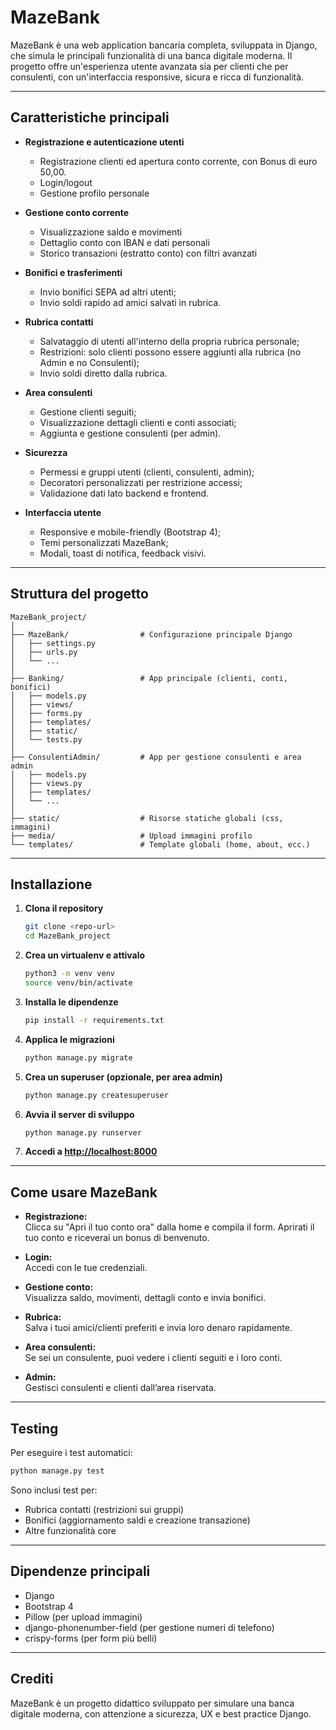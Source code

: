 # MazeBank

MazeBank è una web application bancaria completa, sviluppata in Django, che simula le principali funzionalità di una banca digitale moderna. Il progetto offre un'esperienza utente avanzata sia per clienti che per consulenti, con un'interfaccia responsive, sicura e ricca di funzionalità.

---

## Caratteristiche principali

- **Registrazione e autenticazione utenti**
  - Registrazione clienti ed apertura conto corrente, con Bonus di euro 50,00.
  - Login/logout 
  - Gestione profilo personale
    

- **Gestione conto corrente**
  - Visualizzazione saldo e movimenti
  - Dettaglio conto con IBAN e dati personali
  - Storico transazioni (estratto conto) con filtri avanzati


- **Bonifici e trasferimenti**
  - Invio bonifici SEPA ad altri utenti;
  - Invio soldi rapido ad amici salvati in rubrica.


- **Rubrica contatti**
  - Salvataggio di utenti all'interno della propria rubrica personale;
  - Restrizioni: solo clienti possono essere aggiunti alla rubrica (no Admin e no Consulenti);
  - Invio soldi diretto dalla rubrica.


- **Area consulenti**
  - Gestione clienti seguiti;
  - Visualizzazione dettagli clienti e conti associati;
  - Aggiunta e gestione consulenti (per admin).


- **Sicurezza**
  - Permessi e gruppi utenti (clienti, consulenti, admin);
  - Decoratori personalizzati per restrizione accessi;
  - Validazione dati lato backend e frontend.


- **Interfaccia utente**
  - Responsive e mobile-friendly (Bootstrap 4);
  - Temi personalizzati MazeBank;
  - Modali, toast di notifica, feedback visivi.

---

## Struttura del progetto

```
MazeBank_project/
│
├── MazeBank/                # Configurazione principale Django
│   ├── settings.py
│   ├── urls.py
│   └── ...
│
├── Banking/                 # App principale (clienti, conti, bonifici)
│   ├── models.py
│   ├── views/
│   ├── forms.py
│   ├── templates/
│   ├── static/
│   └── tests.py
│
├── ConsulentiAdmin/         # App per gestione consulenti e area admin
│   ├── models.py
│   ├── views.py
│   ├── templates/
│   └── ...
│
├── static/                  # Risorse statiche globali (css, immagini)
├── media/                   # Upload immagini profilo
└── templates/               # Template globali (home, about, ecc.)
```

---

## Installazione

1. **Clona il repository**
   ```bash
   git clone <repo-url>
   cd MazeBank_project
   ```

2. **Crea un virtualenv e attivalo**
   ```bash
   python3 -m venv venv
   source venv/bin/activate
   ```

3. **Installa le dipendenze**
   ```bash
   pip install -r requirements.txt
   ```

4. **Applica le migrazioni**
   ```bash
   python manage.py migrate
   ```

5. **Crea un superuser (opzionale, per area admin)**
   ```bash
   python manage.py createsuperuser
   ```

6. **Avvia il server di sviluppo**
   ```bash
   python manage.py runserver
   ```

7. **Accedi a [http://localhost:8000](http://localhost:8000)**

---

## Come usare MazeBank

- **Registrazione:**  
  Clicca su "Apri il tuo conto ora" dalla home e compila il form. Aprirati il tuo conto e riceverai un bonus di benvenuto.
  
  
- **Login:**  
  Accedi con le tue credenziali.
  
  
- **Gestione conto:**  
  Visualizza saldo, movimenti, dettagli conto e invia bonifici.

  
- **Rubrica:**  
  Salva i tuoi amici/clienti preferiti e invia loro denaro rapidamente.

  
- **Area consulenti:**  
  Se sei un consulente, puoi vedere i clienti seguiti e i loro conti.

  
- **Admin:**  
  Gestisci consulenti e clienti dall’area riservata.

---

## Testing

Per eseguire i test automatici:
```bash
python manage.py test
```
Sono inclusi test per:
- Rubrica contatti (restrizioni sui gruppi)
- Bonifici (aggiornamento saldi e creazione transazione)
- Altre funzionalità core

---

## Dipendenze principali

- Django
- Bootstrap 4
- Pillow (per upload immagini)
- django-phonenumber-field (per gestione numeri di telefono)
- crispy-forms (per form più belli)

---

## Crediti

MazeBank è un progetto didattico sviluppato per simulare una banca digitale moderna, con attenzione a sicurezza, UX e best practice Django.

